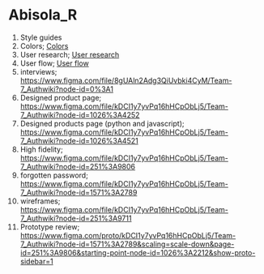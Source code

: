 # Abisola_R

1. Style guides
2. Colors; [Colors](https://www.figma.com/file/kDCI1y7yvPq16hHCpObLj5/Team-7_Authwiki?node-id=111%3A316)
3. User research; [User research](https://www.figma.com/file/8gUAln2Adg3QiUvbki4CyM/Team-7_Authwiki?node-id=0%3A1)
4. User flow; [User flow](https://www.figma.com/file/8gUAln2Adg3QiUvbki4CyM/Team-7_Authwiki?node-id=0%3A1)
5. interviews; https://www.figma.com/file/8gUAln2Adg3QiUvbki4CyM/Team-7_Authwiki?node-id=0%3A1
6. Designed product page; https://www.figma.com/file/kDCI1y7yvPq16hHCpObLj5/Team-7_Authwiki?node-id=1026%3A4252
7. Designed products page (python and javascript); https://www.figma.com/file/kDCI1y7yvPq16hHCpObLj5/Team-7_Authwiki?node-id=1026%3A4521
8. High fidelity; https://www.figma.com/file/kDCI1y7yvPq16hHCpObLj5/Team-7_Authwiki?node-id=251%3A9806
9. forgotten password; https://www.figma.com/file/kDCI1y7yvPq16hHCpObLj5/Team-7_Authwiki?node-id=1571%3A2789
10. wireframes; https://www.figma.com/file/kDCI1y7yvPq16hHCpObLj5/Team-7_Authwiki?node-id=251%3A9711
11. Prototype review; https://www.figma.com/proto/kDCI1y7yvPq16hHCpObLj5/Team-7_Authwiki?node-id=1571%3A2789&scaling=scale-down&page-id=251%3A9806&starting-point-node-id=1026%3A2212&show-proto-sidebar=1
